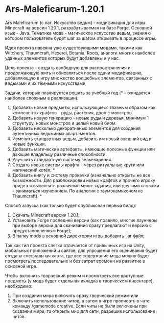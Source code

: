 # Ars-Maleficarum-1.20.1

Ars Maleficarum (с лат. Искусство ведьм) - модификация для игры Minecraft на версии 1.20.1, разрабатываемая на базе Forge. 
Основной язык - Java.
Тематика мода - магическое искусство ведьм, знания о котором пользователь будет шаг за шагом открывать в процессе игры.

Идея проекта навеяна уже существующими модами, такими как Witchery, Thaumcraft, Hexerei, Botania, Roots, аналоги многих наиболее удачных элементов которых будут добавлены и у нас.

Цель проекта - создать свободную для распространения и продолжающую жить и обновляться после сдачи модификацию, добавляющую в игру множество волшебных элементов, связанных с ведьмами и их тёмными искусствами. 

Задачи, которые планируется решить за учебный год (* - ожидается наиболее сложным в реализации):
1) Добавить новые предметы, использующиеся главным образом как компоненты крафтов - руды, растения, дроп с монстров.
2) Добавить новую генерацию - новые руды и деревья, минимум 1 структуру, новых монстров и целый новый биом.
3) Добавить несколько декоративных элементов для создания аутентичных ведьминых апартаментов.
4) Изменить стандартных ведьм, добавить им новый внешний вид и новые функции.
5) Добавить магические артефакты, имеющие полезные функции или дающие владельцу различные способности.
6) Улучшить стандартную систему зельеварения.
7) Создать новые системы крафта - через ритуальные круги или магический котёл. *
8) Добавить книгу и систему прокачки (изначально открыты не все возможности. Для разблокировки новых крафтов и прочего игроку придется выполнять различные мини-задания, или другими словами - заниматься изученнием. По аналогии с таумонамиконом из Thaumcraft). *



Способ запуска (как только будет опубликован первый билд):
1) Скачать Minecraft версии 1.20.1;
2) Установить Forge последней версии (как правило, многие лаунчеры при выборе версии для скачивания сразу предлагают и версию с предустановленным Forge);
3) В папку mods в основной директории игры добавить .jar файл;

Так как тип проекта слегка отличается от привычных игр на Unity, мобильных приложений и сайтов, для упрощения его оценивания будет создана специальная карта, где все содержание мода можно будет посмотреть последовательно и без затрат времени на развитие в основной игре.

Чтобы включить творческий режим и посмотреть все доступные предметы (у мода будет отдельная вкладка в творческом инвентаре), необходимо:
  1) При создании мира включить сразу творческий режим
или
  2) Включить использование читов, а затем в игре прописать в чате команду /gamemode creative. Если читы не были включены при создании мира, то открыть мир для сети, разрешив использование читов.






